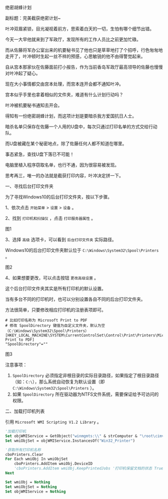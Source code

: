 绝密胡蜂计划

副标题：完美截获绝密计划~



叶冲双眉紧锁，目光凝视着前方，思索着白天的一切，生怕有哪个细节出错。

今天一大早他就来到了军政厅，发现所有的工作人员比之前更加忙碌。

而从佐藤将军办公室出来的机要秘书见了他也只是草草地打了个招呼，行色匆匆地走开了，叶冲顿时生起一丝不祥的预感，心思敏锐的他不由得警觉起来。

自从宫本那家伙在佐藤面前打小报告，作为当前香岛军政厅最高领导的佐藤也慢慢对叶冲起了疑心。

现在大小事情都交由宫本处理，而宫本连开会都不通知叶冲。

宫本似乎手里也拿着相似的文件夹，难道有什么计划行动吗？

叶冲被机要秘书通知去开会。

得知有一份绝密胡蜂计划，而这项计划是要暗杀我方爱国抗日人士。

暗杀名单只保存在佐藤一个人用的U盘中，每次只通过打印名单的方式交给行动队。

而U盘被藏在某个秘密地点，除了佐藤任何人都不知道在哪里。



事态紧急，查找U盘下落已不可能！

电脑里植入程序窃取名单，也行不通，因为很容易被发现。

思考再三，唯一的办法就是截获打印内容，叶冲决定拼一下。









一、寻找后台打印文件夹

为了寻找Windows10的后台打印文件夹，按以下步骤。

1、依次点击 `开始菜单` > `设置` > `设备` 。

2、找到 `打印机和扫描仪` ，点击 `打印服务器属性` 。

图1

3、选择 `高级` 选项卡，可以看到 `后台打印文件夹` 实际路径。

Windows10的后台打印文件夹默认位于 `C:\Windows\System32\Spool\Printers` 。

图2

4、如果想要更改，可以点击按钮 `更改高级设置` 。



这个后台打印文件夹其实是所有打印机的默认设置。

当有多台不同的打印机时，也可以分别设置各自不同的后台打印文件夹。

方法很简单，只要修改相应打印机的注册表项即可。

```shell
# 比如打印名称为 Microsoft Print to PDF
# 修改 SpoolDirectory 键值为自定义文件夹，默认为空（C:\Windows\System32\Spool\Printers）
[HKEY_LOCAL_MACHINE\SYSTEM\CurrentControlSet\Control\Print\Printers\Microsoft Print to PDF]
"SpoolDirectory"=""
```

图3



注意事项：

1. `SpoolDirectory` 必须指定非根目录的实际目录路径，如果指定了根目录路径（如：`C:\`），那么系统自动恢复为默认设置（即 `C:\Windows\System32\Spool\Printers` ）。
2. 如果 `SpoolDirectory` 所在驱动器为NTFS文件系统，需要保证给予可访问的权限。









二、加载打印机列表

引用 `Microsoft WMI Scripting V1.2 Library` 。



```vb
'加载打印机
Set objWMIService = GetObject("winmgmts:\\" & strComputer & "\root\cimv2")
Set wmiObjSet = objWMIService.InstancesOf("Win32_Printer")

'获取所有打印机名称
cboPrinters.Clear
For Each wmiObj In wmiObjSet
    cboPrinters.AddItem wmiObj.DeviceID
    'cboPrinters.AddItem wmiObj.KeepPrintedJobs '打印机保留文档的状态 True or False
Next

Set wmiObj = Nothing
Set wmiObjSet = Nothing
Set objWMIService = Nothing
```







